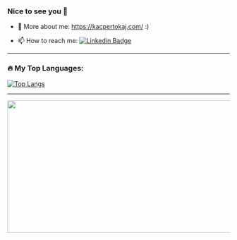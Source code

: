 ### Nice to see you 👋

- 💬 More about me: https://kacpertokaj.com/ :)

<!--
**Coz1n1/Coz1n1** is a ✨ _special_ ✨ repository because its `README.md` (this file) appears on your GitHub profile.

Here are some ideas to get you started:

- 🔭 I’m currently working on ...
- 🌱 I’m currently learning ...
- 👯 I’m looking to collaborate on ...
- 🤔 I’m looking for help with ...
- 
- 
- 😄 Pronouns: ...
- ⚡ Fun fact: ...
-->
- 📫 How to reach me: [![Linkedin Badge](https://img.shields.io/badge/-LinkedIn-blue?style=flat&logo=Linkedin&logoColor=white)](https://www.linkedin.com/in/kacper-tokaj/)

---

### 🔥 My Top Languages:
[![Top Langs](https://github-readme-stats.vercel.app/api/top-langs/?username=Coz1n1&layout=compact&theme=transparent)](https://github.com/anuraghazra/github-readme-stats)

---

<div>
  <img src="https://media.giphy.com/media/v1.Y2lkPTc5MGI3NjExNzY4NjlveWd5aWVlbmFvYTlrd2JkaGpiazF2aXFnMGV0Z28zc2xtaSZlcD12MV9pbnRlcm5hbF9naWZfYnlfaWQmY3Q9Zw/3o6ZtaNTM9Dzesi5C8/giphy.gif)https://media.giphy.com/media/v1.Y2lkPTc5MGI3NjExNzY4NjlveWd5aWVlbmFvYTlrd2JkaGpiazF2aXFnMGV0Z28zc2xtaSZlcD12MV9pbnRlcm5hbF9naWZfYnlfaWQmY3Q9Zw/3o6ZtaNTM9Dzesi5C8/giphy.gif" width="600" height="300"/>
</div>
